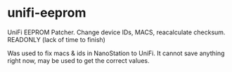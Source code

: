 # unifi-eeprom
UniFi EEPROM Patcher.  Change device IDs, MACS, reacalculate checksum. READONLY (lack of time to finish)

Was used to fix macs & ids in NanoStation to UniFi. It cannot save anything right now, may be used to get the correct values.
